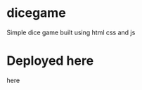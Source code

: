 # dicegame
Simple dice game built using html css and js


<h1>Deployed here</h1><a link="sarvesh-dice-game-js.netlify.app">here</a>

